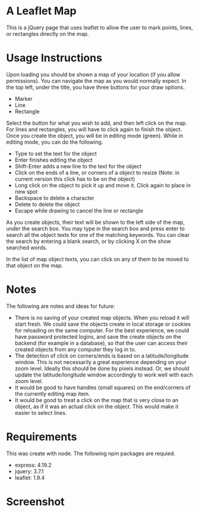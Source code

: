 # A Leaflet Map

This is a jQuery page that uses leaflet to allow the user to mark points, lines, or rectangles directly on the map.

# Usage Instructions

Upon loading you should be shown a map of your location (if you allow permissions).  You can navigate the map as you would normally expect.  In the top left, under the title, you have three buttons for your draw options. 

  - Marker
  - Line
  - Rectangle

Select the button for what you wish to add, and then left click on the map.  For lines and rectangles, you will have to click again to finish the object.  Once you create the object, you will be in editing mode (green).  While in editing mode, you can do the following.
  - Type to set the text for the object
  - Enter finishes editing the object
  - Shift-Enter adds a new line to the text for the object
  - Click on the ends of a line, or corners of a object to resize
    (Note: in current version this click has to be on the object)
  - Long click on the object to pick it up and move it.  Click again to place in new spot
  - Backspace to delete a character
  - Delete to delete the object
  - Escape while drawing to cancel the line or rectangle

As you create objects, their text will be shown to the left side of the map, under the search box.  You may type in the search box and press enter to search all the object texts for one of the matching keywords.  You can clear the search by entering a blank search, or by clicking X on the show searched words.

In the list of map object texts, you can click on any of them to be moved to that object on the map.

# Notes

The following are notes and ideas for future:

- There is no saving of your created map objects.  When you reload it will start fresh.  We could save the objects create in local storage or cookies for reloading on the same computer. For the best experience, we could have password protected logins, and save the create objects on the backend (for example in a database), so that the user can access their created objects from any computer they log in to.
- The detection of click on corners/ends is based on a latitude/longitude window.  This is not necessarily a great experience depending on your zoom level.  Ideally this should be done by pixels instead.  Or, we should update the latitude/longitude window accordingly to work well with each zoom level.
- It would be good to have handles (small squares) on the end/corners of the currently editing map item.
- It would be good to treat a click on the map that is very close to an object, as if it was an actual click on the object.  This would make it easier to select lines.


# Requirements

This was create with node.  The following npm packages are requied.
 - express: 4.19.2
 - jquery: 3.7.1
 - leaflet: 1.9.4

 # Screenshot